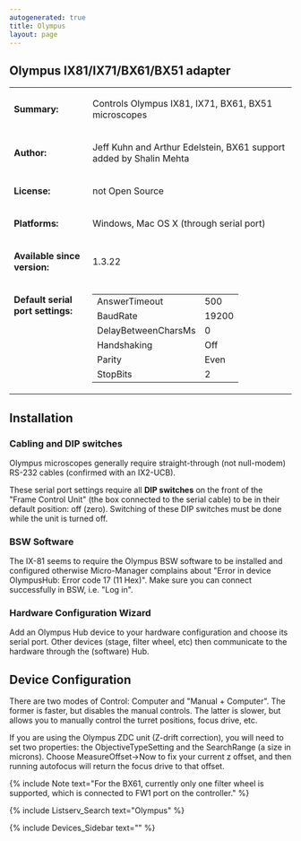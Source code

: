 ```yaml
---
autogenerated: true
title: Olympus
layout: page
---
```


## Olympus IX81/IX71/BX61/BX51 adapter

<table cellspacing=3>

<tr>

<td markdown="1">

**Summary:**

</td>

<td markdown="1" valign="top">

Controls Olympus IX81, IX71, BX61, BX51 microscopes

</td>

</tr>

<tr>

<td markdown="1">

**Author:**

</td>

<td markdown="1">

Jeff Kuhn and Arthur Edelstein, BX61 support added by Shalin Mehta

</td>

</tr>

<tr>

<td markdown="1">

**License:**

</td>

<td markdown="1">

not Open Source

</td>

</tr>

<tr>

<td markdown="1">

**Platforms:**

</td>

<td markdown="1">

Windows, Mac OS X (through serial port)

</td>

</tr>

<tr>

<td markdown="1">

**Available since version:**

</td>

<td markdown="1">

1.3.22

</td>

<tr>

<td markdown="1" valign=top>

**Default serial port settings:**

</td>

<td markdown="1" valign=top>

|                     |       |
| ------------------- | ----- |
| AnswerTimeout       | 500   |
| BaudRate            | 19200 |
| DelayBetweenCharsMs | 0     |
| Handshaking         | Off   |
| Parity              | Even  |
| StopBits            | 2     |

</td>

</tr>

</table>

## Installation

### Cabling and DIP switches

Olympus microscopes generally require straight-through (not null-modem)
RS-232 cables (confirmed with an IX2-UCB).

These serial port settings require all **DIP switches** on the front of
the "Frame Control Unit" (the box connected to the serial cable) to be
in their default position: off (zero). Switching of these DIP switches
must be done while the unit is turned off.

### BSW Software

The IX-81 seems to require the Olympus BSW software to be installed and
configured otherwise Micro-Manager complains about "Error in device
OlympusHub: Error code 17 (11 Hex)". Make sure you can connect
successfully in BSW, i.e. "Log in".

### Hardware Configuration Wizard

Add an Olympus Hub device to your hardware configuration and choose its
serial port. Other devices (stage, filter wheel, etc) then communicate
to the hardware through the (software) Hub.

## Device Configuration

There are two modes of Control: Computer and "Manual + Computer". The
former is faster, but disables the manual controls. The latter is
slower, but allows you to manually control the turret positions, focus
drive, etc.

If you are using the Olympus ZDC unit (Z-drift correction), you will
need to set two properties: the ObjectiveTypeSetting and the SearchRange
(a size in microns). Choose MeasureOffset-\>Now to fix your current z
offset, and then running autofocus will return the focus drive to that
offset.

{% include Note text="For the BX61, currently only one filter wheel is supported, which is connected to FW1 port on the controller." %}

{% include Listserv_Search text="Olympus" %}

{% include Devices_Sidebar text="" %}
